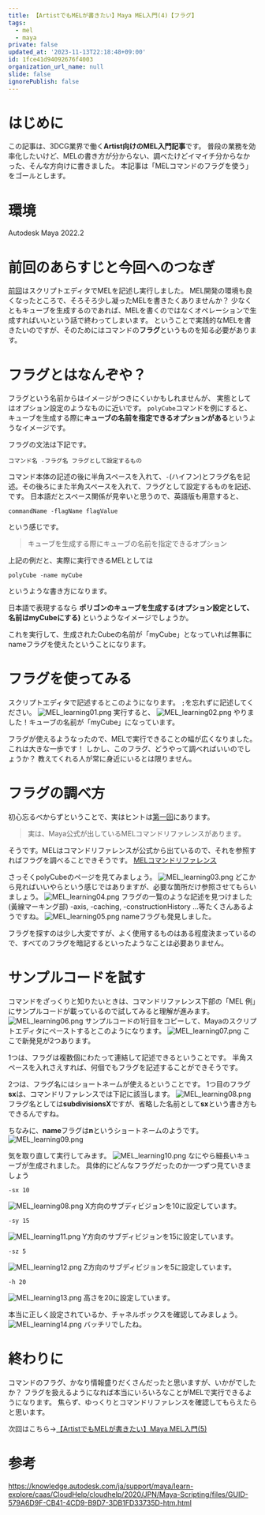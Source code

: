 ```yaml
---
title: 【ArtistでもMELが書きたい】Maya MEL入門(4)【フラグ】
tags:
  - mel
  - maya
private: false
updated_at: '2023-11-13T22:18:48+09:00'
id: 1fce41d94092676f4003
organization_url_name: null
slide: false
ignorePublish: false
---
```

# はじめに
この記事は、3DCG業界で働く**Artist向けのMEL入門記事**です。
普段の業務を効率化したいけど、MELの書き方が分からない、調べたけどイマイチ分からなかった、そんな方向けに書きました。
本記事は「MELコマンドのフラグを使う」をゴールとします。

# 環境
Autodesk Maya 2022.2

# 前回のあらすじと今回へのつなぎ
[前回](https://qiita.com/Hum9183/private/f37458ee3730706098aa)はスクリプトエディタでMELを記述し実行しました。
MEL開発の環境も良くなったところで、そろそろ少し凝ったMELを書きたくありませんか？
少なくともキューブを生成するのであれば、MELを書くのではなくオペレーションで生成すればいいという話で終わってしまいます。
ということで実践的なMELを書きたいのですが、そのためにはコマンドの**フラグ**というものを知る必要があります。

# フラグとはなんぞや？
フラグという名前からはイメージがつきにくいかもしれませんが、
実態としてはオプション設定のようなものに近いです。
`polyCube`コマンドを例にすると、キューブを生成する際に**キューブの名前を指定できるオプションがある**というようなイメージです。

フラグの文法は下記です。
```
コマンド名 -フラグ名 フラグとして設定するもの
```
コマンド本体の記述の後に半角スペースを入れて、`-`(ハイフン)とフラグ名を記述。その後ろにまた半角スペースを入れて、フラグとして設定するものを記述、
です。
日本語だとスペース関係が見辛いと思うので、英語版も用意すると、
```
commandName -flagName flagValue
```
という感じです。

>キューブを生成する際にキューブの名前を指定できるオプション

上記の例だと、実際に実行できるMELとしては
```
polyCube -name myCube
```
というような書き方になります。

日本語で表現するなら
**ポリゴンのキューブを生成する(オプション設定として、名前はmyCubeにする)**
というようなイメージでしょうか。

これを実行して、生成されたCubeの名前が「myCube」となっていれば無事にnameフラグを使えたということになります。

# フラグを使ってみる
スクリプトエディタで記述するとこのようになります。
`;`を忘れずに記述してください。
![MEL_learning01.png](https://qiita-image-store.s3.ap-northeast-1.amazonaws.com/0/3121056/976d2be5-d2e9-7cfa-537b-9b959921e903.png)
実行すると、
![MEL_learning02.png](https://qiita-image-store.s3.ap-northeast-1.amazonaws.com/0/3121056/70fb81e9-3381-9621-88a8-8ddce80a2341.png)
やりました！キューブの名前が「myCube」になっています。

フラグが使えるようなったので、MELで実行できることの幅が広くなりました。これは大きな一歩です！
しかし、このフラグ、どうやって調べればいいのでしょうか？
教えてくれる人が常に身近にいるとは限りません。

# フラグの調べ方
初心忘るべからずということで、実はヒントは[第一回](https://qiita.com/Hum9183/private/ab5cc907734737b508b4)にあります。
>実は、Maya公式が出しているMELコマンドリファレンスがあります。

そうです。MELはコマンドリファレンスが公式から出ているので、それを参照すればフラグを調べることできそうです。
[MELコマンドリファレンス](https://help.autodesk.com/view/MAYAUL/2022/JPN/index.html?contextId=COMMANDS-INDEX)

さっそくpolyCubeのページを見てみましょう。
![MEL_learning03.png](https://qiita-image-store.s3.ap-northeast-1.amazonaws.com/0/3121056/b6435b87-40e5-c4ad-9dd1-c5f74f442012.png)
どこから見ればいいやらという感じではありますが、必要な箇所だけ参照させてもらいましょう。
![MEL_learning04.png](https://qiita-image-store.s3.ap-northeast-1.amazonaws.com/0/3121056/e7081563-9f4b-2a1d-58f3-aea45bbbb5a6.png)
フラグの一覧のような記述を見つけました(黃線マーキング部)
-axis, -caching, -constructionHistory ...等たくさんあるようですね。
![MEL_learning05.png](https://qiita-image-store.s3.ap-northeast-1.amazonaws.com/0/3121056/3c3828b1-1e08-c5a2-480e-6646b3a4dfb2.png)
nameフラグも発見しました。

フラグを探すのは少し大変ですが、よく使用するものはある程度決まっているので、すべてのフラグを暗記するといったようなことは必要ありません。

# サンプルコードを試す
コマンドをざっくりと知りたいときは、コマンドリファレンス下部の「MEL 例」にサンプルコードが載っているので試してみると理解が進みます。
![MEL_learning06.png](https://qiita-image-store.s3.ap-northeast-1.amazonaws.com/0/3121056/a889f1de-343e-c2de-6b2b-6ef172e6f4c0.png)
サンプルコードの1行目をコピーして、Mayaのスクリプトエディタにペーストするとこのようになります。
![MEL_learning07.png](https://qiita-image-store.s3.ap-northeast-1.amazonaws.com/0/3121056/5444ad14-516e-61e8-7f7c-c76356f579ea.png)
ここで新発見が2つあります。

1つは、フラグは複数個にわたって連結して記述できるということです。
半角スペースを入れさえすれば、何個でもフラグを記述することができそうです。

2つは、フラグ名にはショートネームが使えるということです。
1つ目のフラグ**sx**は、コマンドリファレンスでは下記に該当します。
![MEL_learning08.png](https://qiita-image-store.s3.ap-northeast-1.amazonaws.com/0/3121056/255663a4-32e9-2dde-f3f8-1086b1e6d861.png)
フラグ名としては**subdivisionsX**ですが、省略した名前として**sx**という書き方もできるんですね。

ちなみに、**name**フラグは**n**というショートネームのようです。
![MEL_learning09.png](https://qiita-image-store.s3.ap-northeast-1.amazonaws.com/0/3121056/4030391d-4c56-a37c-5f70-6b4166d80af7.png)

気を取り直して実行してみます。
![MEL_learning10.png](https://qiita-image-store.s3.ap-northeast-1.amazonaws.com/0/3121056/1a4cb7fa-656c-27bc-04b2-c88ba8d397ca.png)
なにやら細長いキューブが生成されました。
具体的にどんなフラグだったのか一つずつ見ていきましょう
```
-sx 10
```
![MEL_learning08.png](https://qiita-image-store.s3.ap-northeast-1.amazonaws.com/0/3121056/11cd78d1-7e7d-4dbc-c70a-c0fba803d891.png)
X方向のサブディビジョンを10に設定しています。
```
-sy 15
```
![MEL_learning11.png](https://qiita-image-store.s3.ap-northeast-1.amazonaws.com/0/3121056/b16aad8a-f11c-0aa1-e823-21abe3fd7c6b.png)
Y方向のサブディビジョンを15に設定しています。
```
-sz 5
```
![MEL_learning12.png](https://qiita-image-store.s3.ap-northeast-1.amazonaws.com/0/3121056/44b22b5e-8b5b-6ba2-7367-92b0fc4072f7.png)
Z方向のサブディビジョンを5に設定しています。
```
-h 20
```
![MEL_learning13.png](https://qiita-image-store.s3.ap-northeast-1.amazonaws.com/0/3121056/f54e90e5-dba6-4d18-2061-d29ebfdd3035.png)
高さを20に設定しています。

本当に正しく設定されているか、チャネルボックスを確認してみましょう。
![MEL_learning14.png](https://qiita-image-store.s3.ap-northeast-1.amazonaws.com/0/3121056/33f25192-9732-b630-8c6f-f41b75bddb18.png)
バッチリでしたね。

# 終わりに
コマンドのフラグ、かなり情報盛りだくさんだったと思いますが、いかがでしたか？
フラグを扱えるようになれば本当にいろいろなことがMELで実行できるようになります。
焦らず、ゆっくりとコマンドリファレンスを確認してもらえたらと思います。

次回はこちら→[【ArtistでもMELが書きたい】Maya MEL入門(5)](https://qiita.com/Hum9183/private/d148f2ba3d2b55f70cd6)

# 参考
https://knowledge.autodesk.com/ja/support/maya/learn-explore/caas/CloudHelp/cloudhelp/2020/JPN/Maya-Scripting/files/GUID-579A6D9F-CB41-4CD9-B9D7-3DB1FD33735D-htm.html
